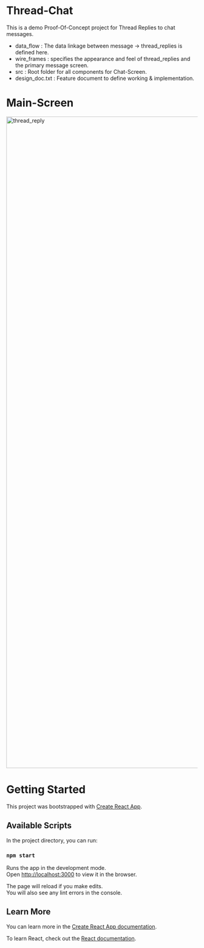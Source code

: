 # Thread-Chat
This is a demo Proof-Of-Concept project for Thread Replies to chat messages.

- data_flow      : The data linkage between message -> thread_replies is defined here.
- wire_frames    : specifies the appearance and feel of thread_replies and the primary message screen.
- src            : Root folder for all components for Chat-Screen.
- design_doc.txt : Feature document to define working & implementation.

# Main-Screen

<img width="1709" alt="thread_reply" src="https://github.com/user-attachments/assets/f3b61ce1-7706-43ba-bfbf-143d66e12588">


# Getting Started

This project was bootstrapped with [Create React App](https://github.com/facebook/create-react-app).

## Available Scripts

In the project directory, you can run:

### `npm start`

Runs the app in the development mode.\
Open [http://localhost:3000](http://localhost:3000) to view it in the browser.

The page will reload if you make edits.\
You will also see any lint errors in the console.

## Learn More

You can learn more in the [Create React App documentation](https://facebook.github.io/create-react-app/docs/getting-started).

To learn React, check out the [React documentation](https://reactjs.org/).
